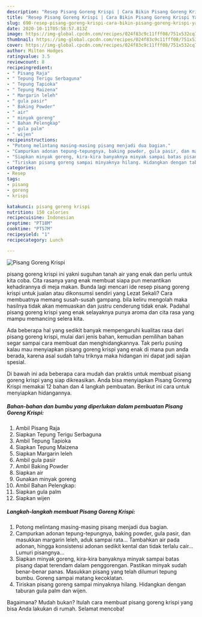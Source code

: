 ```yaml
---
description: "Resep Pisang Goreng Krispi | Cara Bikin Pisang Goreng Krispi Yang Bisa Manjain Lidah"
title: "Resep Pisang Goreng Krispi | Cara Bikin Pisang Goreng Krispi Yang Bisa Manjain Lidah"
slug: 690-resep-pisang-goreng-krispi-cara-bikin-pisang-goreng-krispi-yang-bisa-manjain-lidah
date: 2020-10-11T05:58:57.813Z
image: https://img-global.cpcdn.com/recipes/024f83c9c11fff08/751x532cq70/pisang-goreng-krispi-foto-resep-utama.jpg
thumbnail: https://img-global.cpcdn.com/recipes/024f83c9c11fff08/751x532cq70/pisang-goreng-krispi-foto-resep-utama.jpg
cover: https://img-global.cpcdn.com/recipes/024f83c9c11fff08/751x532cq70/pisang-goreng-krispi-foto-resep-utama.jpg
author: Milton Hodges
ratingvalue: 3.5
reviewcount: 8
recipeingredient:
- " Pisang Raja"
- " Tepung Terigu Serbaguna"
- " Tepung Tapioka"
- " Tepung Maizena"
- " Margarin leleh"
- " gula pasir"
- " Baking Powder"
- " air"
- " minyak goreng"
- " Bahan Pelengkap"
- " gula palm"
- " wijen"
recipeinstructions:
- "Potong melintang masing-masing pisang menjadi dua bagian."
- "Campurkan adonan tepung-tepungnya, baking powder, gula pasir, dan masukkan margarin leleh, aduk sampai rata... Tambahkan air pada adonan, hingga konsistensi adonan sedikit kental dan tidak terlalu cair... Lumuri pisangnya..."
- "Siapkan minyak goreng, kira-kira banyaknya minyak sampai batas pisang dapat terendam dalam penggorengan. Pastikan minyak sudah benar-benar panas. Masukkan pisang yang telah dilumuri tepung bumbu. Goreng sampai matang kecoklatan."
- "Tiriskan pisang goreng sampai minyaknya hilang. Hidangkan dengan taburan gula palm dan wijen."
categories:
- Resep
tags:
- pisang
- goreng
- krispi

katakunci: pisang goreng krispi 
nutrition: 150 calories
recipecuisine: Indonesian
preptime: "PT18M"
cooktime: "PT57M"
recipeyield: "1"
recipecategory: Lunch

---
```



![Pisang Goreng Krispi](https://img-global.cpcdn.com/recipes/024f83c9c11fff08/751x532cq70/pisang-goreng-krispi-foto-resep-utama.jpg)


pisang goreng krispi ini yakni suguhan tanah air yang enak dan perlu untuk kita coba. Cita rasanya yang enak membuat siapa pun menantikan kehadirannya di meja makan.
Bunda lagi mencari ide resep pisang goreng krispi untuk jualan atau dikonsumsi sendiri yang Lezat Sekali? Cara membuatnya memang susah-susah gampang. bila keliru mengolah maka hasilnya tidak akan memuaskan dan justru cenderung tidak enak. Padahal pisang goreng krispi yang enak selayaknya punya aroma dan cita rasa yang mampu memancing selera kita.



Ada beberapa hal yang sedikit banyak mempengaruhi kualitas rasa dari pisang goreng krispi, mulai dari jenis bahan, kemudian pemilihan bahan segar sampai cara membuat dan menghidangkannya. Tak perlu pusing kalau mau menyiapkan pisang goreng krispi yang enak di mana pun anda berada, karena asal sudah tahu triknya maka hidangan ini dapat jadi sajian spesial.


Di bawah ini ada beberapa cara mudah dan praktis untuk membuat pisang goreng krispi yang siap dikreasikan. Anda bisa menyiapkan Pisang Goreng Krispi memakai 12 bahan dan 4 langkah pembuatan. Berikut ini cara untuk menyiapkan hidangannya.

<!--inarticleads1-->

##### Bahan-bahan dan bumbu yang diperlukan dalam pembuatan Pisang Goreng Krispi:

1. Ambil  Pisang Raja
1. Siapkan  Tepung Terigu Serbaguna
1. Ambil  Tepung Tapioka
1. Siapkan  Tepung Maizena
1. Siapkan  Margarin leleh
1. Ambil  gula pasir
1. Ambil  Baking Powder
1. Siapkan  air
1. Gunakan  minyak goreng
1. Ambil  Bahan Pelengkap:
1. Siapkan  gula palm
1. Siapkan  wijen




<!--inarticleads2-->

##### Langkah-langkah membuat Pisang Goreng Krispi:

1. Potong melintang masing-masing pisang menjadi dua bagian.
1. Campurkan adonan tepung-tepungnya, baking powder, gula pasir, dan masukkan margarin leleh, aduk sampai rata... Tambahkan air pada adonan, hingga konsistensi adonan sedikit kental dan tidak terlalu cair... Lumuri pisangnya...
1. Siapkan minyak goreng, kira-kira banyaknya minyak sampai batas pisang dapat terendam dalam penggorengan. Pastikan minyak sudah benar-benar panas. Masukkan pisang yang telah dilumuri tepung bumbu. Goreng sampai matang kecoklatan.
1. Tiriskan pisang goreng sampai minyaknya hilang. Hidangkan dengan taburan gula palm dan wijen.




Bagaimana? Mudah bukan? Itulah cara membuat pisang goreng krispi yang bisa Anda lakukan di rumah. Selamat mencoba!

